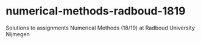 # numerical-methods-radboud-1819
Solutions to assignments Numerical Methods (18/19) at Radboud University Nijmegen
